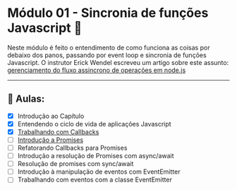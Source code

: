 # Módulo 01 - Sincronia de funções Javascript 🚀

Neste módulo é feito o entendimento de como funciona as coisas por debaixo dos panos, passando por event loop e sincronia de funções Javascript. O instrutor Erick Wendel escreveu um artigo sobre este assunto: [gerenciamento do fluxo assincrono de operações em node.js](https://imasters.com.br/desenvolvimento/gerenciando-o-fluxo-assincrono-de-operacoes-em-nodejs)

---

## 🤯 Aulas:

- [x] Introdução ao Capítulo
- [x] Entendendo o ciclo de vida de aplicações Javascript
- [x] [Trabalhando com Callbacks](./callbacks)
- [ ] [Introdução a Promises](./promises)
- [ ] Refatorando Callbacks para Promises
- [ ] Introdução a resolução de Promises com async/await
- [ ] Resolução de promises com sync/await
- [ ] Introdução à manipulação de eventos com EventEmitter
- [ ] Trabalhando com eventos com a classe EventEmitter
